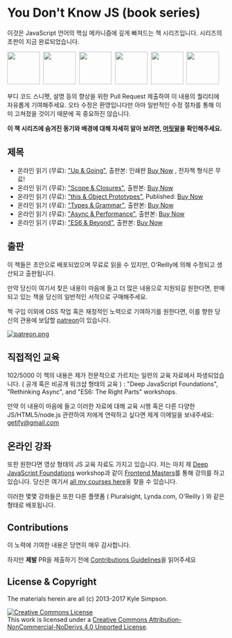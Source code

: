 # You Don't Know JS (book series)

이것은 JavaScript 언어의 핵심 메카니즘에 깊게 빠져드는 책 시리즈입니다. 시리즈의 초판이 지금 완료되었습니다.

<a href="http://www.ebooks.com/1993212/you-don-t-know-js-up-going/simpson-kyle/"><img src="up %26 going/cover.jpg" width="75"></a>&nbsp;
<a href="http://www.ebooks.com/1647631/you-don-t-know-js-scope-closures/simpson-kyle/"><img src="scope %26 closures/cover.jpg" width="75"></a>&nbsp;
<a href="http://www.ebooks.com/1734321/you-don-t-know-js-this-object-prototypes/simpson-kyle/"><img src="this %26 object prototypes/cover.jpg" width="75"></a>&nbsp;
<a href="http://www.ebooks.com/1935541/you-don-t-know-js-types-grammar/simpson-kyle/"><img src="types %26 grammar/cover.jpg" width="75"></a>&nbsp;
<a href="http://www.ebooks.com/1977375/you-don-t-know-js-async-performance/simpson-kyle/"><img src="async %26 performance/cover.jpg" width="75"></a>&nbsp;
<a href="http://www.ebooks.com/2481820/you-don-t-know-js-es6-beyond/simpson-kyle/"><img src="es6 %26 beyond/cover.jpg" width="75"></a>

 부디 코드 스니펫, 설명 등의 향상을 위한 Pull Request 제출하여 이 내용의 퀄리티에 자유롭게 기여해주세요. 오타 수정은 환영입니다만 아마 일반적인 수정 절차를 통해 이미 고쳐졌을 것이기 때문에 꼭 중요하진 않습니다.

**이 책 시리즈에 숨겨진 동기와 배경에 대해 자세히 알아 보려면, [머릿말](preface.md)을 확인해주세요.**

## 제목

* 온라인 읽기 (무료): ["Up & Going"](up\%20&\%20going/README.md#you-dont-know-js-up--going), 출판본: 인쇄판 [Buy Now](http://www.ebooks.com/1993212/you-don-t-know-js-up-going/simpson-kyle/) , 전자책 형식은 무료!
* 온라인 읽기 (무료): ["Scope & Closures"](scope\%20&\%20closures/README.md#you-dont-know-js-scope--closures), 출판본: [Buy Now](http://www.ebooks.com/1647631/you-don-t-know-js-scope-closures/simpson-kyle/)
* 온라인 읽기 (무료): ["this & Object Prototypes"](this\%20&\%20object\%20prototypes/README.md#you-dont-know-js-this--object-prototypes), Published: [Buy Now](http://www.ebooks.com/1734321/you-don-t-know-js-this-object-prototypes/simpson-kyle/)
* 온라인 읽기 (무료): ["Types & Grammar"](types\%20&\%20grammar/README.md#you-dont-know-js-types--grammar), 출판본: [Buy Now](http://www.ebooks.com/1935541/you-don-t-know-js-types-grammar/simpson-kyle/)
* 온라인 읽기 (무료): ["Async & Performance"](async\%20&\%20performance/README.md#you-dont-know-js-async--performance), 출판본: [Buy Now](http://www.ebooks.com/1977375/you-don-t-know-js-async-performance/simpson-kyle/)
* 온라인 읽기 (무료): ["ES6 & Beyond"](es6\%20&\%20beyond/README.md#you-dont-know-js-es6--beyond), 출판본: [Buy Now](http://www.ebooks.com/2481820/you-don-t-know-js-es6-beyond/simpson-kyle/)

## 출판

이 책들은 초안으로 배포되었으며 무료로 읽을 수 있지만, O'Reilly에 의해 수정되고 생산되고 출판됩니다.

만약 당신이 여기서 찾은 내용이 마음에 들고 더 많은 내용으로 지원되길 원한다면, 판매되고 있는 책을 당신의 일반적인 서적으로 구매해주세요.

책 구입 이외에 OSS 작업 혹은 재정적인 노력으로 기여하기를 원한다면, 이를 향한 당신의 관용에 보답할 [patreon](https://www.patreon.com/getify)이 있습니다.

<a href="https://www.patreon.com/getify">[![patreon.png](https://c5.patreon.com/external/logo/become_a_patron_button.png)](https://www.patreon.com/getify)</a>

## 직접적인 교육


102/5000
이 책의 내용은 제가 전문적으로 가르치는 일련의 교육 자료에서 파생되었습니다. ( 공개 혹은 비공개 워크샵 형태의 교육 ) : "Deep JavaScript Foundations", "Rethinking Async", and "ES6: The Right Parts" workshops.

만약 이 내용이 마음에 들고 이러한 자료에 대해 교육 시행 혹은 다른 다양한 JS/HTML5/node.js 관련하여 저에게 연락하고 싶다면 제게 이메일을 보내주세요: getify@gmail.com

## 온라인 강좌

또한 원한다면 영상 형태의 JS  교육 자료도 가지고 있습니다. 저는 마치 제 [Deep JavaScript Foundations](https://frontendmasters.com/courses/javascript-foundations/) workshop과 같이 [Frontend Masters](https://FrontendMasters.com)를 통해 강의를 하고 있습니다. 당신은 여기서 [all my courses here](https://frontendmasters.com/kyle-simpson/)을 찾을 수 있습니다.

이러한 몇몇 강좌들은 또한 다른 플랫폼 ( Pluralsight, Lynda.com, O'Reilly ) 와 같은 형태로 배포됩니다.

## Contributions

이 노력에 기여한 내용은 당연히 매우 감사합니다.

하지만 **제발** PR을 제출하기 전에 [Contributions Guidelines](CONTRIBUTING.md)을 읽어주세요

## License & Copyright

The materials herein are all (c) 2013-2017 Kyle Simpson.

<a rel="license" href="http://creativecommons.org/licenses/by-nc-nd/4.0/"><img alt="Creative Commons License" style="border-width:0" src="https://i.creativecommons.org/l/by-nc-nd/4.0/88x31.png" /></a><br />This work is licensed under a <a rel="license" href="http://creativecommons.org/licenses/by-nc-nd/4.0/">Creative Commons Attribution-NonCommercial-NoDerivs 4.0 Unported License</a>.
